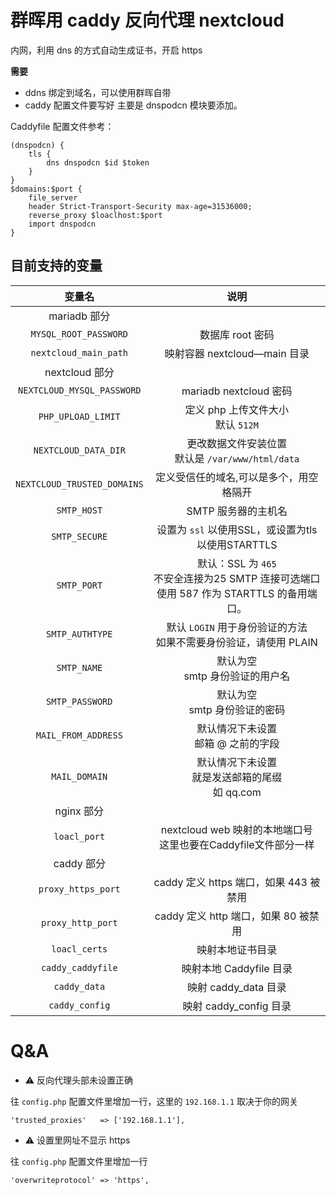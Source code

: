# 群晖用 caddy 反向代理 nextcloud

内网，利用 dns 的方式自动生成证书，开启 https 

**需要**
- ddns 绑定到域名，可以使用群晖自带
- caddy 配置文件要写好 主要是 dnspodcn 模块要添加。

Caddyfile 配置文件参考：
```
(dnspodcn) {
    tls {
        dns dnspodcn $id $token
    }
}
$domains:$port {
    file_server
    header Strict-Transport-Security max-age=31536000;
    reverse_proxy $loaclhost:$port
    import dnspodcn
}
```
 
## 目前支持的变量

| **变量名** | **说明** |
| :----: | :----: |
| mariadb 部分 |
| `MYSQL_ROOT_PASSWORD` | 数据库 root 密码 |
| `nextcloud_main_path` | 映射容器 nextcloud—main 目录 |
| nextcloud 部分 |
| `NEXTCLOUD_MYSQL_PASSWORD` | mariadb nextcloud 密码 |
| `PHP_UPLOAD_LIMIT` | 定义 php 上传文件大小</br>默认 `512M` |
| `NEXTCLOUD_DATA_DIR` | 更改数据文件安装位置</br>默认是 `/var/www/html/data` |
| `NEXTCLOUD_TRUSTED_DOMAINS` | 定义受信任的域名,可以是多个，用空格隔开 |
| `SMTP_HOST` | SMTP 服务器的主机名 |
| `SMTP_SECURE` | 设置为 `ssl` 以使用SSL，或设置为tls以使用STARTTLS |
| `SMTP_PORT` | 默认：SSL 为 `465`</br>不安全连接为25 SMTP 连接可选端口</br>使用 587 作为 STARTTLS 的备用端口。 |
| `SMTP_AUTHTYPE` | 默认 `LOGIN` 用于身份验证的方法</br>如果不需要身份验证，请使用 PLAIN |
| `SMTP_NAME` | 默认为空</br>smtp 身份验证的用户名 |
| `SMTP_PASSWORD` | 默认为空</br>smtp 身份验证的密码 |
| `MAIL_FROM_ADDRESS` | 默认情况下未设置</br>邮箱 @ 之前的字段 |
| `MAIL_DOMAIN` | 默认情况下未设置</br>就是发送邮箱的尾缀</br>如 qq.com |
| nginx 部分 |
| `loacl_port`| nextcloud web 映射的本地端口号</br>这里也要在Caddyfile文件部分一样 |
| caddy 部分 |
| `proxy_https_port` | caddy 定义 https 端口，如果 443 被禁用 |
| `proxy_http_port` | caddy 定义 http 端口，如果 80 被禁用 |
| `loacl_certs` | 映射本地证书目录 |
| `caddy_caddyfile` | 映射本地 Caddyfile 目录 |
| `caddy_data` | 映射 caddy_data 目录 |
| `caddy_config` | 映射  caddy_config 目录 |


# Q&A

- ⚠️ 反向代理头部未设置正确

往 `config.php` 配置文件里增加一行，这里的 `192.168.1.1` 取决于你的网关
```
'trusted_proxies'   => ['192.168.1.1'],
```

- ⚠️ 设置里网址不显示 https

往 `config.php` 配置文件里增加一行
```
'overwriteprotocol' => 'https', 
```